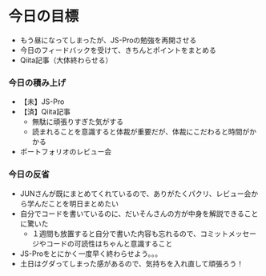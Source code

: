 # 今日の目標
- もう昼になってしまったが、JS-Proの勉強を再開させる
- 今日のフィードバックを受けて、きちんとポイントをまとめる
- Qiita記事（大体終わらせる）

### 今日の積み上げ
- 【未】JS-Pro
- 【済】Qiita記事
  - 無駄に頑張りすぎた気がする
  - 読まれることを意識すると体裁が重要だが、体裁にこだわると時間がかかる
- ポートフォリオのレビュー会

### 今日の反省
- JUNさんが既にまとめてくれているので、ありがたくパクリ、レビュー会から学んだことを明日まとめたい
- 自分でコードを書いているのに、だいそんさんの方が中身を解説できることに驚いた
  - １週間も放置すると自分で書いた内容も忘れるので、コミットメッセージやコードの可読性はちゃんと意識すること
- JS-Proをとにかく一度早く終わらせよう。。。
- 土日はグダってしまった感があるので、気持ちを入れ直して頑張ろう！
